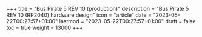 +++
title = "Bus Pirate 5 REV 10 (production)"
description = "Bus Pirate 5 REV 10 (RP2040) hardware design"
icon = "article"
date = "2023-05-22T00:27:57+01:00"
lastmod = "2023-05-22T00:27:57+01:00"
draft = false
toc = true
weight = 13000
+++
